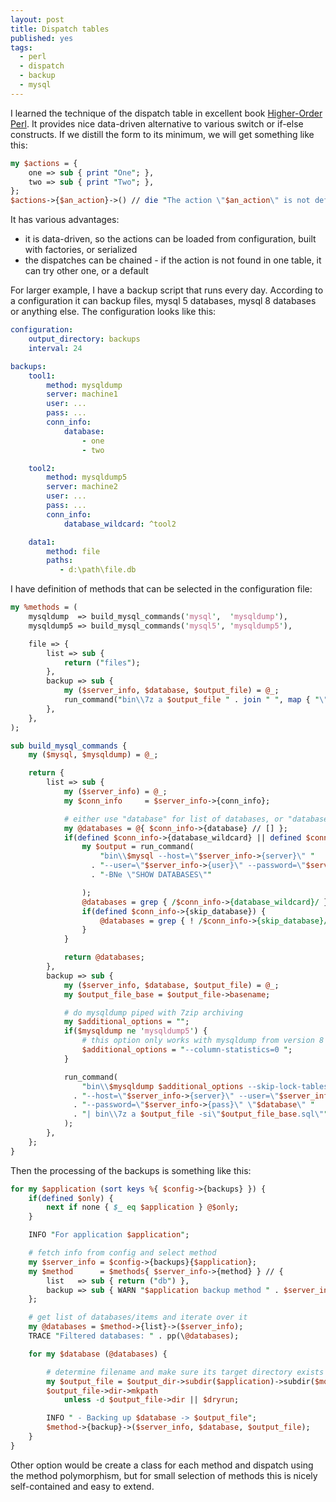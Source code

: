 ```yaml
---
layout: post
title: Dispatch tables
published: yes
tags:
  - perl
  - dispatch
  - backup
  - mysql
---
```

I learned the technique of the dispatch table in excellent book [Higher-Order Perl][1]. It provides nice data-driven alternative to various switch or if-else constructs. If we distill the form to its minimum, we will get something like this:

```perl
my $actions = {
    one => sub { print "One"; },
    two => sub { print "Two"; },
};
$actions->{$an_action}->() // die "The action \"$an_action\" is not defined";
```

It has various advantages:

 - it is data-driven, so the actions can be loaded from configuration, built with factories, or serialized 
 - the dispatches can be chained - if the action is not found in one table, it can try other one, or a default

For larger example, I have a backup script that runs every day. According to a configuration it can backup files, mysql 5 databases, mysql 8 databases or anything else. The configuration looks like this:

```yaml
configuration:
    output_directory: backups
    interval: 24

backups:
    tool1:
        method: mysqldump
        server: machine1
        user: ...
        pass: ...
        conn_info:
            database:
                - one
                - two

    tool2:
        method: mysqldump5
        server: machine2
        user: ...
        pass: ...
        conn_info:
            database_wildcard: ^tool2

    data1:
        method: file
        paths:
           - d:\path\file.db
```

I have definition of methods that can be selected in the configuration file:

```perl
my %methods = (
    mysqldump  => build_mysql_commands('mysql',  'mysqldump'),
    mysqldump5 => build_mysql_commands('mysql5', 'mysqldump5'),

    file => {
        list => sub {
            return ("files");
        },
        backup => sub {
            my ($server_info, $database, $output_file) = @_;
            run_command("bin\\7z a $output_file " . join " ", map { "\"$_\"" } @{ $server_info->{paths} });
        },
    },
);

sub build_mysql_commands {
    my ($mysql, $mysqldump) = @_;

    return {
        list => sub {
            my ($server_info) = @_;
            my $conn_info     = $server_info->{conn_info};

            # either use "database" for list of databases, or "database_wildcard"/"skip_database" for a template
            my @databases = @{ $conn_info->{database} // [] };
            if(defined $conn_info->{database_wildcard} || defined $conn_info->{skip_database}) {
                my $output = run_command(
                    "bin\\$mysql --host=\"$server_info->{server}\" "
                  . "--user=\"$server_info->{user}\" --password=\"$server_info->{pass}\" "
                  . "-BNe \"SHOW DATABASES\""

                );
                @databases = grep { /$conn_info->{database_wildcard}/ } split /\n/, $output;
                if(defined $conn_info->{skip_database}) {
                    @databases = grep { ! /$conn_info->{skip_database}/ } @databases;
                }
            }

            return @databases;
        },
        backup => sub {
            my ($server_info, $database, $output_file) = @_;
            my $output_file_base = $output_file->basename;

            # do mysqldump piped with 7zip archiving
            my $additional_options = "";
            if($mysqldump ne 'mysqldump5') {
                # this option only works with mysqldump from version 8
                $additional_options = "--column-statistics=0 ";
            }

            run_command(
                "bin\\$mysqldump $additional_options --skip-lock-tables --hex-blob "
              . "--host=\"$server_info->{server}\" --user=\"$server_info->{user}\" "
              . "--password=\"$server_info->{pass}\" \"$database\" "
              . "| bin\\7z a $output_file -si\"$output_file_base.sql\""
            );
        },
    };
}
```

Then the processing of the backups is something like this:

```perl
for my $application (sort keys %{ $config->{backups} }) {
    if(defined $only) {
        next if none { $_ eq $application } @$only;
    }

    INFO "For application $application";

    # fetch info from config and select method
    my $server_info = $config->{backups}{$application};
    my $method      = $methods{ $server_info->{method} } // {
        list   => sub { return ("db") },
        backup => sub { WARN "$application backup method " . $server_info->{method} . " is not supported. Skipped\n"; }
    };

    # get list of databases/items and iterate over it
    my @databases = $method->{list}->($server_info);
    TRACE "Filtered databases: " . pp(\@databases);

    for my $database (@databases) {

        # determine filename and make sure its target directory exists
        my $output_file = $output_dir->subdir($application)->subdir($month)->subdir($database)->file("$application-$database-$day");
        $output_file->dir->mkpath
            unless -d $output_file->dir || $dryrun;

        INFO " - Backing up $database -> $output_file";
        $method->{backup}->($server_info, $database, $output_file);
    }
}
```

Other option would be create a class for each method and dispatch using the method polymorphism, but for small selection of methods this is nicely self-contained and easy to extend.

[1]: https://hop.perl.plover.com/
